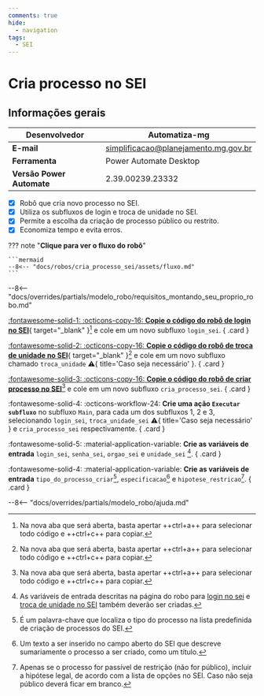 ```yaml
---
comments: true
hide:
  - navigation
tags:
  - SEI
---
```


# Cria processo no SEI


## Informações gerais

| **Desenvolvedor**| Automatiza-mg  |
| ----------- | ------------------------------------ |
| **E-mail**       | simplificacao@planejamento.mg.gov.br|
| **Ferramenta**    | Power Automate Desktop |
| **Versão Power Automate**    | 2.39.00239.23332 |

- [x] Robô que cria novo processo no SEI.
- [x] Utiliza os subfluxos de login e troca de unidade no SEI.
- [x] Permite a escolha da criação de processo público ou restrito.
- [x] Economiza tempo e evita erros.

??? note "**Clique para ver o fluxo do robô**"

    ```mermaid
    --8<-- "docs/robos/cria_processo_sei/assets/fluxo.md"
    ```

--8<-- "docs/overrides/partials/modelo_robo/requisitos_montando_seu_proprio_robo.md"

<div class="grid" markdown>

[:fontawesome-solid-1: :octicons-copy-16: __Copie o código do robô de login no SEI__](https://raw.githubusercontent.com/automatiza-mg/biblioteca-de-robos/main/robos/site/login_sei.txt){ target="_blank" }[^1] e cole em um novo subfluxo `login_sei`.
{ .card }

[:fontawesome-solid-2: :octicons-copy-16: __Copie o código do robô de troca de unidade no SEI__](https://raw.githubusercontent.com/automatiza-mg/biblioteca-de-robos/main/robos/site/troca_unidade_sei.txt){ target="_blank" }[^1] e cole em um novo subfluxo chamado `troca_unidade` :warning:{ title='Caso seja necessário' }.
{ .card }

[:fontawesome-solid-3: :octicons-copy-16: __Copie o código do robô de criar processo no SEI__](https://raw.githubusercontent.com/automatiza-mg/biblioteca-de-robos/main/robos/site/processo_novo_sei.txt)[^1] e cole em um novo subfluxo `cria_processo_sei`.
{ .card }

:fontawesome-solid-4: :octicons-workflow-24: __Crie uma ação `Executar subfluxo`__ no subfluxo `Main`, para cada um dos subfluxos 1, 2 e 3, selecionando `login_sei`, `troca_unidade_sei` :warning:{ title='Caso seja necessário' } e `cria_processo_sei` respectivamente.
{ .card }

:fontawesome-solid-5: :material-application-variable: __Crie as variáveis de entrada__ `login_sei`, `senha_sei`, `orgao_sei` e `unidade_sei` [^2].
{ .card }

:fontawesome-solid-4: :material-application-variable: __Crie as variáveis de entrada__ `tipo_do_processo_criar`[^3], `especificacao`[^4] e `hipotese_restricao`[^5].
{ .card }

</div>

--8<-- "docs/overrides/partials/modelo_robo/ajuda.md"

[^1]: Na nova aba que será aberta, basta apertar ++ctrl+a++ para selecionar todo código e ++ctrl+c++ para copiar.
[^2]: As variáveis de entrada descritas na página do robo para [login no sei](../login_sei/#montando-o-seu-robo) e [troca de unidade no SEI](../troca_unidade_sei/#montando-o-seu-robo) também deverão ser criadas.
[^3]: É um palavra-chave que localiza o tipo do processo na lista predefinida de criação de processos do SEI.
[^4]: Um texto a ser inserido no campo aberto do SEI que descreve sumariamente o processo a ser criado, como um título.
[^5]: Apenas se o processo for passível de restrição (não for público), incluir a hipótese legal, de acordo com a lista de opções no SEI. Caso não seja público deverá ficar em branco.
